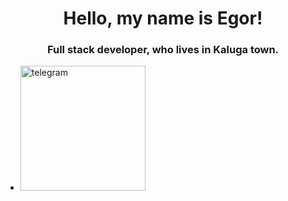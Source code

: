 <div id="header" align="center">
  <h1>Hello, my name is Egor!</h1>
  <h3>Full stack developer, who lives in Kaluga town.</h3>
</div>
<div id="contact-links">
  <ul id="contacts">
    <li class="contact">
      <a href="https://t.me/terrifycreapy">
        <img width="200" height="200" src="https://store-images.s-microsoft.com/image/apps.55245.13537716651231321.3067a421-6c2f-48a9-b77c-1e38e19146e6.10e2aa49-52ca-4e79-9a61-b6422978afb9" alt="telegram">
      </a>  
    </li>
  </ul>
</div>

